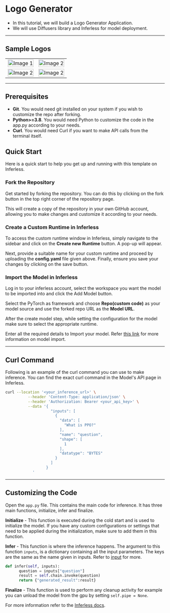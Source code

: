# Logo Generator
 - In this tutorial, we will build a Logo Generator Application.
 - We will use Diffusers library and Inferless for model deployment.
---
## Sample Logos
<table>
  <tr>
    <td><img src="https://i.postimg.cc/RSYJXQYn/img1.png?dl=1" alt="Image 1" style="width: 100%;"></td>
    <td><img src="https://i.postimg.cc/vB4JXdNk/img2.png?dl=1" alt="Image 2" style="width: 100%;"></td>
  </tr>
  <tr>
    <td><img src="https://i.postimg.cc/hcZxjns0/img4.png?dl=1" alt="Image 2" style="width: 100%;"></td>
    <td><img src="https://i.postimg.cc/X3FDd2mF/img3.png?dl=1" alt="Image 2" style="width: 100%;"></td>
  </tr>
</table>

---
## Prerequisites
- **Git**. You would need git installed on your system if you wish to customize the repo after forking.
- **Python>=3.8**. You would need Python to customize the code in the app.py according to your needs.
- **Curl**. You would need Curl if you want to make API calls from the terminal itself.

## Quick Start
Here is a quick start to help you get up and running with this template on Inferless.

### Fork the Repository
Get started by forking the repository. You can do this by clicking on the fork button in the top right corner of the repository page.

This will create a copy of the repository in your own GitHub account, allowing you to make changes and customize it according to your needs.

### Create a Custom Runtime in Inferless
To access the custom runtime window in Inferless, simply navigate to the sidebar and click on the **Create new Runtime** button. A pop-up will appear.

Next, provide a suitable name for your custom runtime and proceed by uploading the **config.yaml** file given above. Finally, ensure you save your changes by clicking on the save button.

### Import the Model in Inferless
Log in to your inferless account, select the workspace you want the model to be imported into and click the Add Model button.

Select the PyTorch as framework and choose **Repo(custom code)** as your model source and use the forked repo URL as the **Model URL**.

After the create model step, while setting the configuration for the model make sure to select the appropriate runtime.

Enter all the required details to Import your model. Refer [this link](https://docs.inferless.com/integrations/github-custom-code) for more information on model import.

---
## Curl Command
Following is an example of the curl command you can use to make inference. You can find the exact curl command in the Model's API page in Inferless.

```bash
curl --location '<your_inference_url>' \
          --header 'Content-Type: application/json' \
          --header 'Authorization: Bearer <your_api_key>' \
          --data '{
                    "inputs": [
                      {
                        "data": [
                          "What is PPO?"
                        ],
                        "name": "question",
                        "shape": [
                          1
                        ],
                        "datatype": "BYTES"
                      }
                    ]
                  }
            '
```

---
## Customizing the Code
Open the `app.py` file. This contains the main code for inference. It has three main functions, initialize, infer and finalize.

**Initialize** -  This function is executed during the cold start and is used to initialize the model. If you have any custom configurations or settings that need to be applied during the initialization, make sure to add them in this function.

**Infer** - This function is where the inference happens. The argument to this function `inputs`, is a dictionary containing all the input parameters. The keys are the same as the name given in inputs. Refer to [input](#input) for more.

```python
def infer(self, inputs):
      question = inputs["question"]
      result = self.chain.invoke(question)
      return {"generated_result":result}
```

**Finalize** - This function is used to perform any cleanup activity for example you can unload the model from the gpu by setting `self.pipe = None`.


For more information refer to the [Inferless docs](https://docs.inferless.com/).
